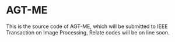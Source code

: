 # AGT-ME
This is the source code of AGT-ME, which will be submitted to IEEE Transaction on Image Processing,
Relate codes will be on line soon.

